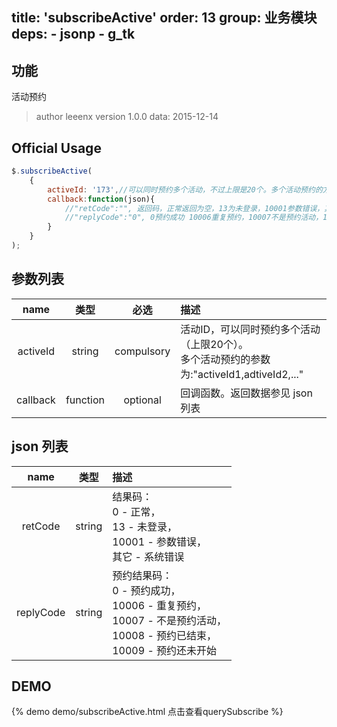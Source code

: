 title: 'subscribeActive'
order: 13
group: 业务模块
deps:
	- jsonp
	- g_tk
---

## 功能

活动预约

> author leeenx
> version 1.0.0
> data: 2015-12-14

## Official Usage

```javascript
$.subscribeActive(
    {
        activeId: '173',//可以同时预约多个活动，不过上限是20个。多个活动预约的方式：activeId: "xxx,xxx,xxx"
        callback:function(json){
            //"retCode":"", 返回码，正常返回为空，13为未登录，10001参数错误，其他为系统错误
            //"replyCode":"0", 0预约成功 10006重复预约，10007不是预约活动，10008预约已结束，10009预约还未开始
        }
    }
);
```


## 参数列表

| name | 类型 | 必选 | 描述 |
| :----: | :----: | :----: | :---- |
| activeId | string | compulsory | 活动ID，可以同时预约多个活动（上限20个）。<br />多个活动预约的参数为:"activeId1,adtiveId2,..." |
| callback | function | optional | 回调函数。返回数据参见 json 列表|

## json 列表

| name | 类型 | 描述 |
| :----: | :----: | :---- |
| retCode | string | 结果码：<br />0 - 正常，<br />13 - 未登录，<br />10001 - 参数错误， <br />其它 - 系统错误 |
| replyCode | string | 预约结果码：<br />0 - 预约成功，<br />10006 - 重复预约，<br />10007 - 不是预约活动，<br />10008 - 预约已结束，<br />10009 - 预约还未开始 |

## DEMO

{% demo demo/subscribeActive.html 点击查看querySubscribe %}